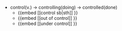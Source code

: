 - control(v.) -> controlling(doing) -> controlled(done)
	- {{embed [[control sb|sth]] }}
	- {{embed [[out of control]] }}
	- {{embed [[under control]] }}